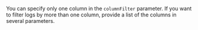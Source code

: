 You can specify only one column in the `columnFilter` parameter. If you want to filter logs by more than one column, provide a list of the columns in several parameters.
